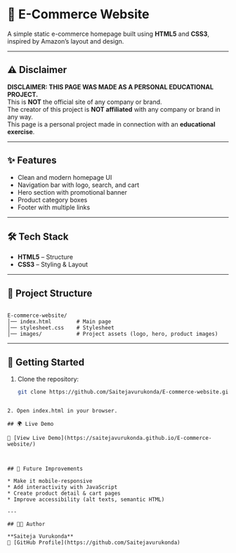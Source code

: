 
# 🛒 E-Commerce Website

A simple static e-commerce homepage built using **HTML5** and **CSS3**, inspired by Amazon’s layout and design.

---

## ⚠️ Disclaimer
**DISCLAIMER: THIS PAGE WAS MADE AS A PERSONAL EDUCATIONAL PROJECT.**  
This is **NOT** the official site of any company or brand.  
The creator of this project is **NOT affiliated** with any company or brand in any way.  
This page is a personal project made in connection with an **educational exercise**.

---

## ✨ Features
- Clean and modern homepage UI  
- Navigation bar with logo, search, and cart  
- Hero section with promotional banner  
- Product category boxes  
- Footer with multiple links  

---

## 🛠️ Tech Stack
- **HTML5** – Structure  
- **CSS3** – Styling & Layout  

---

## 📂 Project Structure
```

E-commerce-website/
│── index.html        # Main page
│── stylesheet.css    # Stylesheet
│── images/           # Project assets (logo, hero, product images)

````

---

## 🚀 Getting Started
1. Clone the repository:  
   ```bash
   git clone https://github.com/Saitejavurukonda/E-commerce-website.git
````

2. Open index.html in your browser.

## 🌍 Live Demo

🔗 [View Live Demo](https://saitejavurukonda.github.io/E-commerce-website/)



## 📌 Future Improvements

* Make it mobile-responsive
* Add interactivity with JavaScript
* Create product detail & cart pages
* Improve accessibility (alt texts, semantic HTML)

---

## 👨‍💻 Author

**Saiteja Vurukonda**
🔗 [GitHub Profile](https://github.com/Saitejavurukonda)






